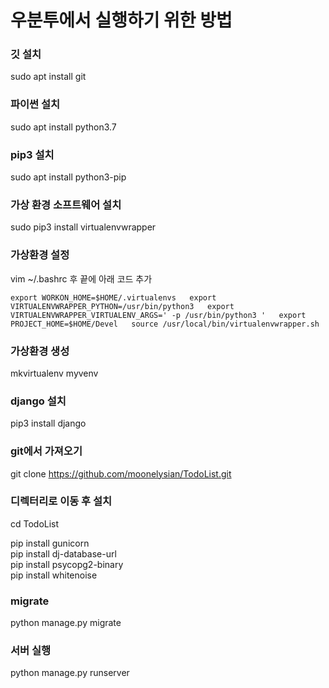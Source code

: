 # 우분투에서 실행하기 위한 방법

### 깃 설치
sudo apt install git

### 파이썬 설치
sudo apt install python3.7

### pip3 설치
sudo apt install python3-pip

### 가상 환경 소프트웨어 설치
sudo pip3 install virtualenvwrapper

### 가상환경 설정
vim ~/.bashrc 후 끝에 아래 코드 추가

`export WORKON_HOME=$HOME/.virtualenvs  
export VIRTUALENVWRAPPER_PYTHON=/usr/bin/python3  
export VIRTUALENVWRAPPER_VIRTUALENV_ARGS=' -p /usr/bin/python3 '  
export PROJECT_HOME=$HOME/Devel  
source /usr/local/bin/virtualenvwrapper.sh`  


### 가상환경 생성
mkvirtualenv myvenv

### django 설치
pip3 install django

### git에서 가져오기
git clone https://github.com/moonelysian/TodoList.git

### 디렉터리로 이동 후 설치
cd TodoList  

pip install gunicorn  
pip install dj-database-url  
pip install psycopg2-binary  
pip install whitenoise

### migrate
python manage.py migrate

### 서버 실행
python manage.py runserver
